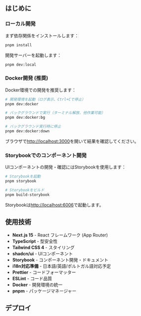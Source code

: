 ## はじめに

### ローカル開発

まず依存関係をインストールします：

```bash
pnpm install
```

開発サーバーを起動します：

```bash
pnpm dev:local
```

### Docker開発 (推奨)

Docker環境での開発を推奨します：

```bash
# 開発環境を起動（ログ表示、Ctrl+Cで停止）
pnpm dev:docker

# バックグラウンドで実行（ターミナル解放、他作業可能）
pnpm dev:docker:bg

# バックグラウンド実行時に停止
pnpm dev:docker:down
```

ブラウザで[http://localhost:3000](http://localhost:3000)を開いて結果を確認してください。

### Storybookでのコンポーネント開発

UIコンポーネントの開発・確認にはStorybookを使用します：

```bash
# Storybookを起動
pnpm storybook

# Storybookをビルド
pnpm build-storybook
```

Storybookは[http://localhost:6006](http://localhost:6006)で起動します。

## 使用技術

- **Next.js 15** - React フレームワーク (App Router)
- **TypeScript** - 型安全性
- **Tailwind CSS 4** - スタイリング
- **shadcn/ui** - UIコンポーネント
- **Storybook** - コンポーネント開発・ドキュメント
- **i18n対応準備** - 日本語/英語/ポルトガル語対応予定
- **Prettier** - コードフォーマッター
- **ESLint** - コード品質
- **Docker** - 開発環境の統一
- **pnpm** - パッケージマネージャー

## デプロイ
